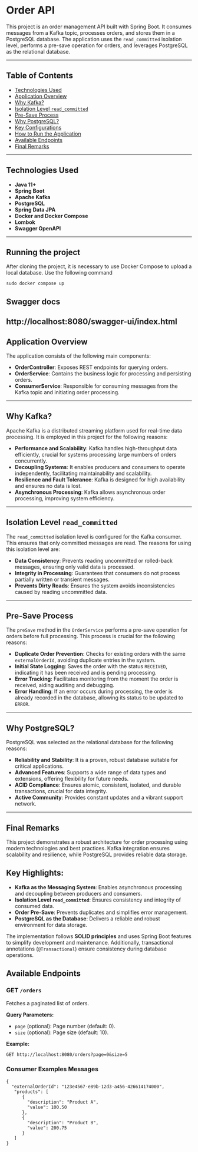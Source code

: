 # Order API

This project is an order management API built with Spring Boot. It consumes messages from a Kafka topic, processes orders, and stores them in a PostgreSQL database. The application uses the `read_committed` isolation level, performs a pre-save operation for orders, and leverages PostgreSQL as the relational database.

---

## Table of Contents

- [Technologies Used](#technologies-used)
- [Application Overview](#application-overview)
- [Why Kafka?](#why-kafka)
- [Isolation Level `read_committed`](#isolation-level-read_committed)
- [Pre-Save Process](#pre-save-process)
- [Why PostgreSQL?](#why-postgresql)
- [Key Configurations](#key-configurations)
- [How to Run the Application](#how-to-run-the-application)
- [Available Endpoints](#available-endpoints)
- [Final Remarks](#final-remarks)

---

## Technologies Used

- **Java 11+**
- **Spring Boot**
- **Apache Kafka**
- **PostgreSQL**
- **Spring Data JPA**
- **Docker and Docker Compose**
- **Lombok**
- **Swagger OpenAPI**

---

## Running the project
After cloning the project, it is necessary to use Docker Compose to upload a local database. Use the following command
```
sudo docker compose up
```

## Swagger docs
http://localhost:8080/swagger-ui/index.html
---

## Application Overview

The application consists of the following main components:

- **OrderController**: Exposes REST endpoints for querying orders.
- **OrderService**: Contains the business logic for processing and persisting orders.
- **ConsumerService**: Responsible for consuming messages from the Kafka topic and initiating order processing.

---

## Why Kafka?

Apache Kafka is a distributed streaming platform used for real-time data processing. It is employed in this project for the following reasons:

- **Performance and Scalability**: Kafka handles high-throughput data efficiently, crucial for systems processing large numbers of orders concurrently.
- **Decoupling Systems**: It enables producers and consumers to operate independently, facilitating maintainability and scalability.
- **Resilience and Fault Tolerance**: Kafka is designed for high availability and ensures no data is lost.
- **Asynchronous Processing**: Kafka allows asynchronous order processing, improving system efficiency.

---

## Isolation Level `read_committed`

The `read_committed` isolation level is configured for the Kafka consumer. This ensures that only committed messages are read. The reasons for using this isolation level are:

- **Data Consistency**: Prevents reading uncommitted or rolled-back messages, ensuring only valid data is processed.
- **Integrity in Processing**: Guarantees that consumers do not process partially written or transient messages.
- **Prevents Dirty Reads**: Ensures the system avoids inconsistencies caused by reading uncommitted data.

---

## Pre-Save Process

The `preSave` method in the `OrderService` performs a pre-save operation for orders before full processing. This process is crucial for the following reasons:

- **Duplicate Order Prevention**: Checks for existing orders with the same `externalOrderId`, avoiding duplicate entries in the system.
- **Initial State Logging**: Saves the order with the status `RECEIVED`, indicating it has been received and is pending processing.
- **Error Tracking**: Facilitates monitoring from the moment the order is received, aiding auditing and debugging.
- **Error Handling**: If an error occurs during processing, the order is already recorded in the database, allowing its status to be updated to `ERROR`.

---

## Why PostgreSQL?

PostgreSQL was selected as the relational database for the following reasons:

- **Reliability and Stability**: It is a proven, robust database suitable for critical applications.
- **Advanced Features**: Supports a wide range of data types and extensions, offering flexibility for future needs.
- **ACID Compliance**: Ensures atomic, consistent, isolated, and durable transactions, crucial for data integrity.
- **Active Community**: Provides constant updates and a vibrant support network.

---

## Final Remarks

This project demonstrates a robust architecture for order processing using modern technologies and best practices. Kafka integration ensures scalability and resilience, while PostgreSQL provides reliable data storage.

## Key Highlights:

- **Kafka as the Messaging System**: Enables asynchronous processing and decoupling between producers and consumers.
- **Isolation Level `read_committed`**: Ensures consistency and integrity of consumed data.
- **Order Pre-Save**: Prevents duplicates and simplifies error management.
- **PostgreSQL as the Database**: Delivers a reliable and robust environment for data storage.

The implementation follows **SOLID principles** and uses Spring Boot features to simplify development and maintenance. Additionally, transactional annotations (`@Transactional`) ensure consistency during database operations.


## Available Endpoints

### GET `/orders`

Fetches a paginated list of orders.

**Query Parameters:**

- `page` (optional): Page number (default: 0).
- `size` (optional): Page size (default: 10).

**Example:**

```
GET http://localhost:8080/orders?page=0&size=5
```

### Consumer Examples Messages
```
{
  "externalOrderId": "123e4567-e89b-12d3-a456-426614174000",
   "products": [
      {
        "description": "Product A",
        "value": 100.50
      },
      {
        "description": "Product B",
        "value": 200.75
      }
   ]
}
```
